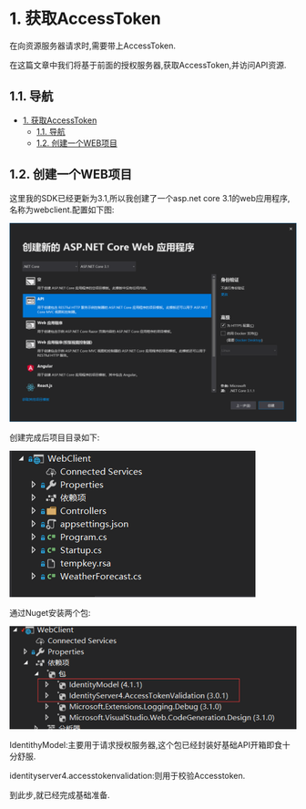 # 1. 获取AccessToken

在向资源服务器请求时,需要带上AccessToken.

在这篇文章中我们将基于前面的授权服务器,获取AccessToken,并访问API资源.

## 1.1. 导航
<!-- TOC -->

- [1. 获取AccessToken](#1-获取accesstoken)
    - [1.1. 导航](#11-导航)
    - [1.2. 创建一个WEB项目](#12-创建一个web项目)

<!-- /TOC -->

## 1.2. 创建一个WEB项目

这里我的SDK已经更新为3.1,所以我创建了一个asp.net core 3.1的web应用程序,名称为webclient.配置如下图:

![新建web项目](https://github.com/heweigeng1/doc/blob/master/IdentityServer4/imgs/4_NewWebClientSetting1.png)

创建完成后项目目录如下:

![webclientImg](https://github.com/heweigeng1/doc/blob/master/IdentityServer4/imgs/5_WebClient1.png)

通过Nuget安装两个包:

![img](https://github.com/heweigeng1/doc/blob/master/IdentityServer4/imgs/6_WebClientNugetObject.png)

IdentithyModel:主要用于请求授权服务器,这个包已经封装好基础API开箱即食十分舒服.

identityserver4.accesstokenvalidation:则用于校验Accesstoken.

到此步,就已经完成基础准备.
